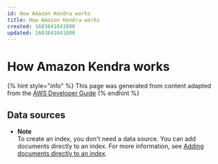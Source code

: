 ```yaml
---
id: How Amazon Kendra works
title: How Amazon Kendra works
created: 1683841041000
updated: 1683841041000
---
```

# How Amazon Kendra works

{% hint style="info" %}
This page was generated from content adapted from the [AWS Developer Guide](https://github.com/awsdocs/amazon-kendra-developer-guide.git)
{% endhint %}

## Data sources

- **Note**  
To create an index, you don't need a data source\. You can add documents directly to an index\. For more information, see [Adding documents directly to an index](in-adding-documents.md)\.

